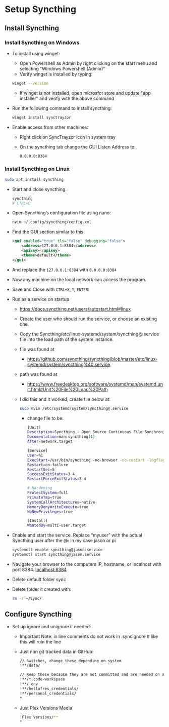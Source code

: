 # Setup Syncthing

## Install Syncthing

### Install Syncthing on Windows

* To install using winget:
  * Open Powershell as Admin by right clicking on the start menu and selecting "Windows Powershell (Admin)"
  * Verify winget is installed by typing:

  ```bash
  winget --version
  ```

  * If winget is not installed, open microsfot store and update "app installer" and verify with the above command

* Run the following command to install syncthing:

    ```bash
    winget install synctrayzor
    ```

* Enable access from other machines:

  * Right click on SyncTrayzor icon in system tray
  * On the syncthing tab change the GUI Listen Address to:

    ```bash
    0.0.0.0:8384
    ```

### Install Syncthing on Linux

```bash
sudo apt install syncthing
```

* Start and close syncthing.

  ```bash
  syncthing
  # CTRL+C
  ```

* Open Syncthing’s configuration file using nano:

  ```bash
  nvim ~/.config/syncthing/config.xml
  ```

* Find the GUI section similar to this:

  ```xml
  <gui enabled="true" tls="false" debugging="false">
      <address>127.0.0.1:8384</address>
      <apikey></apikey>
      <theme>default</theme>
  </gui>
  ```

* And replace the `127.0.0.1:8384` with `0.0.0.0:8384`
* Now any machine on the local network can access the program.
* Save and Close with `CTRL+X`, `Y`, `ENTER`.
* Run as a service on startup
  * <https://docs.syncthing.net/users/autostart.html#linux>
  * Create the user who should run the service, or choose an existing one.
  * Copy the Syncthing/etc/linux-systemd/system/syncthing@.service file into the load path of the system instance.
  * file was found at
    * <https://github.com/syncthing/syncthing/blob/master/etc/linux-systemd/system/syncthing%40.service>
  * path was found at
    * <https://www.freedesktop.org/software/systemd/man/systemd.unit.html#Unit%20File%20Load%20Path>
  * I did this and it worked, create file below at:

    ```bash
    sudo nvim /etc/systemd/system/syncthing@.service
    ```

    * change file to be:

      ```bash
      [Unit]
      Description=Syncthing - Open Source Continuous File Synchronization for %I
      Documentation=man:syncthing(1)
      After=network.target

      [Service]
      User=%i
      ExecStart=/usr/bin/syncthing -no-browser -no-restart -logflags=0
      Restart=on-failure
      RestartSec=5
      SuccessExitStatus=3 4
      RestartForceExitStatus=3 4

      # Hardening
      ProtectSystem=full
      PrivateTmp=true
      SystemCallArchitectures=native
      MemoryDenyWriteExecute=true
      NoNewPrivileges=true

      [Install]
      WantedBy=multi-user.target
      ```

* Enable and start the service. Replace “myuser” with the actual Syncthing user after the @:  in my case jason or pi

  ```bash
  systemctl enable syncthing@jason.service
  systemctl start syncthing@jason.service
  ```

* Navigate your browser to the computers IP, hostname, or localhost with port 8384. [localhost:8384](localhost:8384)
* Delete default folder sync
* Delete folder it created with:

  ```bash
  rm -r ~/Sync/
  ```

## Configure Syncthing

* Set up ignore and unignore if needed:
  * Important Note: in line comments do not work in .syncignore # like this will ruin the line
  
  * Just non git tracked data in GitHub:
  
      ```bash
      // Switches, change these depending on system
      !**/data/

      // Keep these because they are not committed and are needed on any project
      !**/*.code-workspace
      !**/.env
      !**/hellofres_credentials/
      !**/personal_credentials/
      *
      ```

  * Just Plex Versions Media

      ```bash
      !Plex Versions/**
      *
      ```
